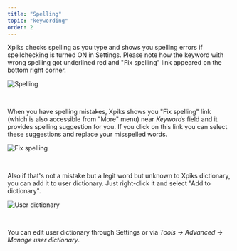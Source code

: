 ```yaml
---
title: "Spelling"
topic: "keywording"
order: 2
---
```


Xpiks checks spelling as you type and shows you spelling errors if spellchecking is turned ON in Settings. Please note how the keyword with wrong spelling got underlined red and "Fix spelling" link appeared on the bottom right corner.

<p>
  <img alt="Spelling" src='{{< misc/rel "/images/tutorials/keywording/spelling-mistake.gif" >}}' class="small-12 large-12" />
</p>

<br />

When you have spelling mistakes, Xpiks shows you "Fix spelling" link (which is also accessible from "More" menu) near _Keywords_ field and it provides spelling suggestion for you. If you click on this link you can select these suggestions and replace your misspelled words.

<p>
  <img alt="Fix spelling" src='{{< misc/rel "/images/tutorials/keywording/fix-spelling.gif" >}}' class="small-12 large-12" />
</p>

<br />

Also if that's not a mistake but a legit word but unknown to Xpiks dictionary, you can add it to user dictionary. Just right-click it and select "Add to dictionary".

<p>
  <img alt="User dictionary" src='{{< misc/rel "/images/tutorials/keywording/user-dictionary.gif" >}}' class="small-12 large-12" />
</p>

<br />

You can edit user dictionary through Settings or via _Tools -> Advanced -> Manage user dictionary_.
